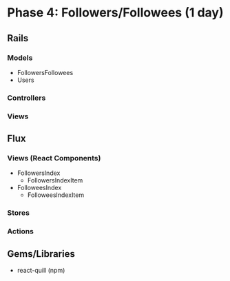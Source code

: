 # Phase 4: Followers/Followees (1 day)

## Rails
### Models
* FollowersFollowees
* Users

### Controllers


### Views

## Flux
### Views (React Components)
* FollowersIndex
  * FollowersIndexItem
* FolloweesIndex
  * FolloweesIndexItem

### Stores

### Actions

## Gems/Libraries
* react-quill (npm)
